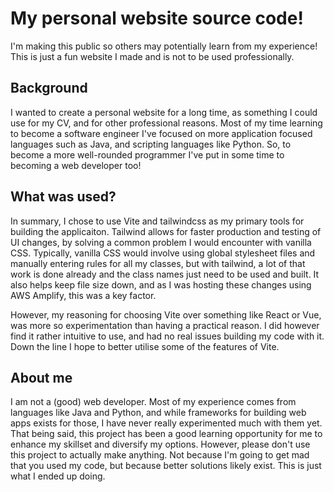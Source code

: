 # My personal website source code! 
I'm making this public so others may potentially learn from my experience!
This is just a fun website I made and is not to be used professionally.

## Background
I wanted to create a personal website for a long time, as something I could use for my CV, and for other professional reasons.
Most of my time learning to become a software engineer I've focused on more application focused languages such as Java, and scripting languages like Python.
So, to become a more well-rounded programmer I've put in some time to becoming a web developer too!

## What was used?
In summary, I chose to use Vite and tailwindcss as my primary tools for building the applicaiton.
Tailwind allows for faster production and testing of UI changes, by solving a common problem I would encounter with vanilla CSS.
Typically, vanilla CSS would involve using global stylesheet files and manually entering rules for all my classes, but with tailwind, a lot of that work is done already and the class names just need to be used and built.
It also helps keep file size down, and as I was hosting these changes using AWS Amplify, this was a key factor.

However, my reasoning for choosing Vite over something like React or Vue, was more so experimentation than having a practical reason.
I did however find it rather intuitive to use, and had no real issues building my code with it.
Down the line I hope to better utilise some of the features of Vite.

## About me
I am not a (good) web developer. Most of my experience comes from languages like Java and Python, and while frameworks for building web apps exists for those, I have never really experimented much with them yet.
That being said, this project has been a good learning opportunity for me to enhance my skillset and diversify my options.
However, please don't use this project to actually make anything. Not because I'm going to get mad that you used my code, but because better solutions likely exist. 
This is just what I ended up doing.
